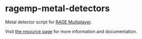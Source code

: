 # ragemp-metal-detectors

Metal detector script for [RAGE Multiplayer](https://rage.mp/).

Visit [the resource page](https://rage.mp/files/file/280-metal-detectors/) for more information and documentation.
